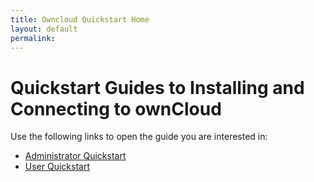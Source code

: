 ```yaml
---
title: Owncloud Quickstart Home
layout: default
permalink:
---
```


# Quickstart Guides to Installing and Connecting to ownCloud
Use the following links to open the guide you are interested in:

- [Administrator Quickstart](https://irinagallagher.github.io/admin/)
- [User Quickstart](https://irinagallagher.github.io/client/)
